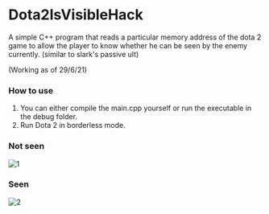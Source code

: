 # Dota2IsVisibleHack

A simple C++ program that reads a particular memory address of the dota 2 game to allow the player to know whether he can be seen by the enemy currently. (similar to slark's passive ult)

(Working as of 29/6/21)

### How to use
1. You can either compile the main.cpp yourself or run the executable in the debug folder.
2. Run Dota 2 in borderless mode.

### Not seen
![1](https://user-images.githubusercontent.com/63487456/115535417-50a54000-a2cb-11eb-861d-1ae43f23b7fc.PNG)

### Seen
![2](https://user-images.githubusercontent.com/63487456/115535519-661a6a00-a2cb-11eb-9ce4-5e025da631eb.PNG)
